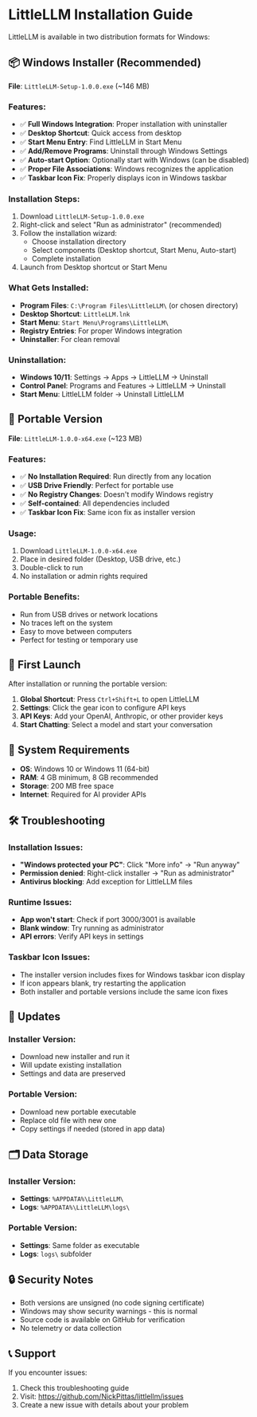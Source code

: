 # LittleLLM Installation Guide

LittleLLM is available in two distribution formats for Windows:

## 📦 Windows Installer (Recommended)

**File**: `LittleLLM-Setup-1.0.0.exe` (~146 MB)

### Features:
- ✅ **Full Windows Integration**: Proper installation with uninstaller
- ✅ **Desktop Shortcut**: Quick access from desktop
- ✅ **Start Menu Entry**: Find LittleLLM in Start Menu
- ✅ **Add/Remove Programs**: Uninstall through Windows Settings
- ✅ **Auto-start Option**: Optionally start with Windows (can be disabled)
- ✅ **Proper File Associations**: Windows recognizes the application
- ✅ **Taskbar Icon Fix**: Properly displays icon in Windows taskbar

### Installation Steps:
1. Download `LittleLLM-Setup-1.0.0.exe`
2. Right-click and select "Run as administrator" (recommended)
3. Follow the installation wizard:
   - Choose installation directory
   - Select components (Desktop shortcut, Start Menu, Auto-start)
   - Complete installation
4. Launch from Desktop shortcut or Start Menu

### What Gets Installed:
- **Program Files**: `C:\Program Files\LittleLLM\` (or chosen directory)
- **Desktop Shortcut**: `LittleLLM.lnk`
- **Start Menu**: `Start Menu\Programs\LittleLLM\`
- **Registry Entries**: For proper Windows integration
- **Uninstaller**: For clean removal

### Uninstallation:
- **Windows 10/11**: Settings → Apps → LittleLLM → Uninstall
- **Control Panel**: Programs and Features → LittleLLM → Uninstall
- **Start Menu**: LittleLLM folder → Uninstall LittleLLM

## 📱 Portable Version

**File**: `LittleLLM-1.0.0-x64.exe` (~123 MB)

### Features:
- ✅ **No Installation Required**: Run directly from any location
- ✅ **USB Drive Friendly**: Perfect for portable use
- ✅ **No Registry Changes**: Doesn't modify Windows registry
- ✅ **Self-contained**: All dependencies included
- ✅ **Taskbar Icon Fix**: Same icon fix as installer version

### Usage:
1. Download `LittleLLM-1.0.0-x64.exe`
2. Place in desired folder (Desktop, USB drive, etc.)
3. Double-click to run
4. No installation or admin rights required

### Portable Benefits:
- Run from USB drives or network locations
- No traces left on the system
- Easy to move between computers
- Perfect for testing or temporary use

## 🚀 First Launch

After installation or running the portable version:

1. **Global Shortcut**: Press `Ctrl+Shift+L` to open LittleLLM
2. **Settings**: Click the gear icon to configure API keys
3. **API Keys**: Add your OpenAI, Anthropic, or other provider keys
4. **Start Chatting**: Select a model and start your conversation

## 🔧 System Requirements

- **OS**: Windows 10 or Windows 11 (64-bit)
- **RAM**: 4 GB minimum, 8 GB recommended
- **Storage**: 200 MB free space
- **Internet**: Required for AI provider APIs

## 🛠️ Troubleshooting

### Installation Issues:
- **"Windows protected your PC"**: Click "More info" → "Run anyway"
- **Permission denied**: Right-click installer → "Run as administrator"
- **Antivirus blocking**: Add exception for LittleLLM files

### Runtime Issues:
- **App won't start**: Check if port 3000/3001 is available
- **Blank window**: Try running as administrator
- **API errors**: Verify API keys in settings

### Taskbar Icon Issues:
- The installer version includes fixes for Windows taskbar icon display
- If icon appears blank, try restarting the application
- Both installer and portable versions include the same icon fixes

## 🔄 Updates

### Installer Version:
- Download new installer and run it
- Will update existing installation
- Settings and data are preserved

### Portable Version:
- Download new portable executable
- Replace old file with new one
- Copy settings if needed (stored in app data)

## 🗂️ Data Storage

### Installer Version:
- **Settings**: `%APPDATA%\LittleLLM\`
- **Logs**: `%APPDATA%\LittleLLM\logs\`

### Portable Version:
- **Settings**: Same folder as executable
- **Logs**: `logs\` subfolder

## 🔒 Security Notes

- Both versions are unsigned (no code signing certificate)
- Windows may show security warnings - this is normal
- Source code is available on GitHub for verification
- No telemetry or data collection

## 📞 Support

If you encounter issues:
1. Check this troubleshooting guide
2. Visit: https://github.com/NickPittas/littlellm/issues
3. Create a new issue with details about your problem
